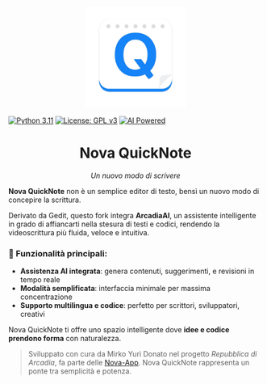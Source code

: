 <p align="center">
  <img src="../logo/photo_2025-07-13_09-03-03.jpg" alt="Logo QuickNote" width="200"/>
</p>

[![Python 3.11](https://img.shields.io/badge/Python-3.11-blue.svg)](https://python.org)
[![License: GPL v3](https://img.shields.io/badge/License-GPLv3-blue.svg)](https://www.gnu.org/licenses/gpl-3.0)
[![AI Powered](https://img.shields.io/badge/Powered_by-ArcadiaAI-purple?logo=OpenAI&logoColor=white)](https://github.com/Mirko-linux/Nova-App/tree/main/ArcadiaAI) 



<h1 align="center">Nova QuickNote</h1>
<p align="center"><em>Un nuovo modo di scrivere</em></p>

**Nova QuickNote** non è un semplice editor di testo, bensì un nuovo modo di concepire la scrittura.

Derivato da Gedit, questo fork integra **ArcadiaAI**, un assistente intelligente in grado di affiancarti nella stesura di testi e codici, rendendo la videoscrittura più fluida, veloce e intuitiva.

### 🧠 Funzionalità principali:
- **Assistenza AI integrata**: genera contenuti, suggerimenti, e revisioni in tempo reale
- **Modalità semplificata**: interfaccia minimale per massima concentrazione
- **Supporto multilingua e codice**: perfetto per scrittori, sviluppatori, creativi

 Nova QuickNote ti offre uno spazio intelligente dove **idee e codice prendono forma** con naturalezza.

> Sviluppato con cura da Mirko Yuri Donato nel progetto *Repubblica di Arcadia*, fa parte delle [Nova-App](../README.md). Nova QuickNote rappresenta un ponte tra semplicità e potenza.
